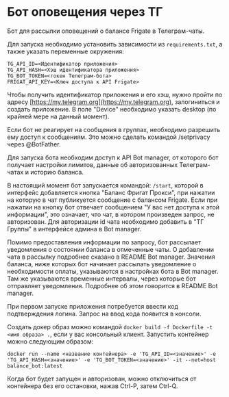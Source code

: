 # Бот оповещения через ТГ #

Бот для рассылки оповещений о балансе Frigate в Телеграм-чаты.

Для запуска необходимо установить зависимости из `requirements.txt`, а также указать переменные окружения:
```
TG_API_ID=<Идентификатор приложения>
TG_API_HASH=<Хэш идентификатора приложения>
TG_BOT_TOKEN=<токен Телеграм-бота>
FRIGAT_API_KEY=<Ключ доступа к API Frigate>
```
Чтобы получить идентификатор приложения и его хэш, нужно пройти по адресу [https://my.telegram.org](https://my.telegram.org), залогиниться и создать приложение. В поле "Device" необходимо указать desktop (по крайней мере на данный момент).

Если бот не реагирует на сообщения в группах, необходимо разрешить ему доступ к сообщениям. Это можно сделать командой /setprivacy через @BotFather.

Для запуска бота необходим доступ к API Bot manager, от которого бот получает настройки лимитов, данные об авторизованных Телеграм-чатах и историю баланса.

В настоящий момент бот запускается командой: `/start`, которой в интерфейс добавляется кнопка "Баланс Фригат Прокси", при нажатии на которую в чат публикуется сообщение с балансом Frigate.
Если при нажатии на кнопку бот отвечает сообщением "У вас нет доступа к этой информации", это означает, что чат, в котором произведен запрос, не авторизован. Для авторизации id чата необходимо 
добавить в "ТГ Группы" в интерфейсе админа в Bot manager.

Помимо предоставления информации по запросу, бот рассылает уведомления о состоянии баланса в отмеченные чаты. О добавлении чата в рассылку подробнее сказано в README Bot manager.
Значения баланса, ниже которых бот начинает рассылать уведомление о необходимости оплаты, указываются в настройках бота в Bot manager. Там же указываются временные интервалы, 
через которые бот отправляет уведомления. Подробнее об этом говорится в README Bot manager.

При первом запуске приложения потребуется ввести код подтверждения логина. Запрос на ввод кода появится в консоли.

Создать докер образ можно командой `docker build -f Dockerfile -t <имя образа> .`, если у вас консольный клиент. Запустить контейнер можно следующим образом:
```
docker run --name <название контейнера> -e 'TG_API_ID=<значение>' -e 'TG_API_HASH=<значение>' -e 'TG_BOT_TOKEN=<значение>' -it --net=host balance_bot:latest
```
Когда бот будет запущен и авторизован, можно отключиться от контейнера без его остановки, нажав Ctrl-P, затем Ctrl-Q.
